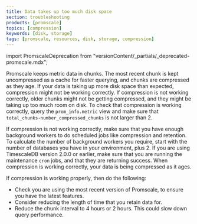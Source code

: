 ```yaml
---
title: Data takes up too much disk space
section: troubleshooting
products: [promscale]
topics: [compression]
keywords: [disk, storage]
tags: [promscale, resources, disk, storage, compression]
---
```


<!---
* Keep this section in alphabetical order
* Use this format for writing troubleshooting sections:
 - Cause: What causes the problem?
 - Consequence: What does the user see when they hit this problem?
 - Fix/Workaround: What can the user do to fix or work around the problem? Provide a "Resolving" Procedure if required.
 - Result: When the user applies the fix, what is the result when the same action is applied?
* Copy this comment at the top of every troubleshooting page
-->

import PromscaleDeprecation from "versionContent/_partials/_deprecated-promscale.mdx";

<PromscaleDeprecation />

Promscale keeps metric data in chunks. The most recent chunk is kept
uncompressed as a cache for faster querying, and chunks are compressed as they
age. If your data is taking up more disk space than expected, compression might
not be working correctly. If compression is not working correctly, older chunks
might not be getting compressed, and they might be taking up too much room on
disk. To check that compression is working correctly, query the
`prom_info.metric` view and make sure that
`total_chunks-number_compressed_chunks` is not larger than 2.

If compression is not working correctly, make sure that you have enough
background workers to do scheduled jobs like compression and retention. To
calculate the number of background workers you require, start with the number of
databases you have in your environment, plus 2. If you are using TimescaleDB
version 2.0.0 or earlier, make sure that you are running the maintenance `cron`
jobs, and that they are returning success. When compression is working
correctly, your data is being compressed as it ages.

If compression is working properly, then do the following:

*   Check you are using the most recent version of Promscale, to ensure you have
    the latest features.
*   Consider reducing the length of time that you retain data for.
*   Reduce the chunk interval to 4&nbsp;hours or 2&nbsp;hours. This could slow
    down query performance.
